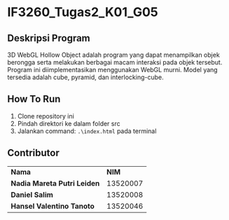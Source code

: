# IF3260_Tugas2_K01_G05

## Deskripsi Program
3D WebGL Hollow Object adalah program yang dapat menampilkan objek berongga serta melakukan berbagai macam interaksi pada objek tersebut. Program ini diimplementasikan menggunakan WebGL murni. Model yang tersedia adalah cube, pyramid, dan interlocking-cube.

## How To Run
1. Clone repository ini
2. Pindah direktori ke dalam folder src
3. Jalankan command: ```.\index.html``` pada terminal

## Contributor
<table>
  <tr >
      <td><b>Nama</b></td>
      <td><b>NIM</b></td>
    </tr>
    <tr >
      <td><b>Nadia Mareta Putri Leiden</b></td>
      <td>13520007</td>
    </tr>
    <tr>
      <td><b>Daniel Salim</b></td>
      <td>13520008</td>
    </tr>
    <tr>
      <td><b>Hansel Valentino Tanoto</b></td>
      <td>13520046</td>
    </tr>
</table>
